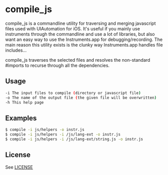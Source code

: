 # compile_js 

compile_js is a commandline utility for traversing and merging javascript files 
used with UIAutomation for iOS. It's useful if you mainly use instruments 
through the commandline and use a lot of libraries, but also want an easy way to 
use the Instruments.app for debugging/recording. The main reason this utility 
exists is the clunky way Instruments.app handles file includes...

compile_js traverses the selected files and resolves the non-standard #imports 
to recurse through all the dependencies.

## Usage

```bash
-i The input files to compile (directory or javascript file)
-o The name of the output file (the given file will be overwritten)
-h This help page
```


## Examples

```bash
$ compile -i js/helpers -o instr.js
$ compile -i js/helpers -i /js/lang-ext -o instr.js
$ compile -i js/helpers -i /js/lang-ext/string.js -o instr.js
```

## License

See [LICENSE](LICENSE.md)

